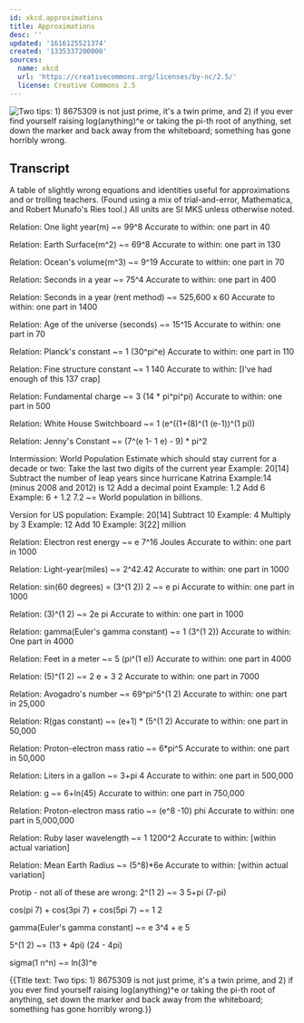 ```yaml
---
id: xkcd.approximations
title: Approximations
desc: ''
updated: '1616125521374'
created: '1335337200000'
sources:
  name: xkcd
  url: 'https://creativecommons.org/licenses/by-nc/2.5/'
  license: Creative Commons 2.5
---
```

![Two tips: 1) 8675309 is not just prime, it's a twin prime, and 2) if you ever find yourself raising log(anything)^e or taking the pi-th root of anything, set down the marker and back away from the whiteboard; something has gone horribly wrong.](https://imgs.xkcd.com/comics/approximations.png)

## Transcript
A table of slightly wrong equations and identities useful for approximations and
or trolling teachers. (Found using a mix of trial-and-error, Mathematica, and Robert Munafo's Ries tool.)  All units are SI MKS unless otherwise noted.

Relation:
One light year(m) ~= 
99^8
Accurate to within: 
one part in 40

Relation:
Earth Surface(m^2) ~=
69^8
Accurate to within:
one part in 130

Relation: 
Ocean's volume(m^3) ~=
9^19
Accurate to within:
one part in 70

Relation:
Seconds in a year ~=
75^4
Accurate to within:
one part in 400

Relation:
Seconds in a year (rent method) ~=
525,600 x 60
Accurate to within:
one part in 1400

Relation:
Age of the universe (seconds) ~=
15^15
Accurate to within:
one part in 70

Relation:
Planck's constant ~=
1
(30^pi^e)
Accurate to within:
one part in 110

Relation:
Fine structure constant ~=
1
140
Accurate to within:
[I've had enough of this 137 crap]

Relation:
Fundamental charge ~=
3
(14 * pi^pi^pi)
Accurate to within:
one part in 500

Relation:
White House Switchboard ~=
1
(e^((1+(8)^(1
(e-1))^(1
pi))

Relation:
Jenny's Constant ~=
(7^(e
1- 1
e) - 9) * pi^2

Intermission: World Population Estimate which should stay current for a decade or two:
Take the last two digits of the current year
Example: 20[14] 
Subtract the number of leap years since hurricane Katrina
Example:14 (minus 2008 and 2012) is 12
Add a decimal point
Example: 1.2
Add 6
Example: 6 + 1.2
7.2 ~= World population in billions.

Version for US population:
Example: 20[14]
Subtract 10
Example: 4
Multiply by 3
Example: 12
Add 10
Example: 3[22] million

Relation:
Electron rest energy ~=
e
7^16 Joules
Accurate to within:
one part in 1000

Relation: 
Light-year(miles) ~=
2^42.42
Accurate to within:
one part in 1000

Relation:
sin(60 degrees) = (3^(1
2))
2 ~= 
e
pi
Accurate to within:
one part in 1000

Relation:
(3)^(1
2) ~=
2e
pi
Accurate to within:
one part in 1000

Relation:
gamma(Euler's gamma constant) ~=
1
(3^(1
2)) 
Accurate to within:
One part in 4000

Relation:
Feet in a meter ~=
5
(pi^(1
e))
Accurate to within:
one part in 4000

Relation:
(5)^(1
2) ~=
2
e + 3
2
Accurate to within:
one part in 7000

Relation:
Avogadro's number ~=
69^pi^5^(1
2)
Accurate to within:
one part in 25,000

Relation:
R(gas constant) ~=
(e+1) * (5^(1
2)
Accurate to within:
one part in 50,000

Relation:
Proton-electron mass ratio ~=
6*pi^5
Accurate to within:
one part in 50,000

Relation:
Liters in a gallon ~=
3+pi
4
Accurate to within:
one part in 500,000

Relation:
g ~=
6+ln(45)
Accurate to within:
one part in 750,000

Relation:
Proton-electron mass ratio ~=
(e^8 -10)
phi
Accurate to within:
one part in 5,000,000

Relation:
Ruby laser wavelength ~=
1
1200^2
Accurate to within:
[within actual variation]

Relation:
Mean Earth Radius ~=
(5^8)*6e
Accurate to within:
[within actual variation]

Protip - not all of these are wrong:
2^(1
2) ~=
3
5+pi
(7-pi)

cos(pi
7) + cos(3pi
7) + cos(5pi
7) ~=
1
2

gamma(Euler's gamma constant) ~=
e
3^4 + e
5

5^(1
2) ~=
(13 + 4pi)
(24 - 4pi)

sigma(1
n^n) ~=
ln(3)^e

{{Title text: Two tips: 1) 8675309 is not just prime, it's a twin prime, and 2) if you ever find yourself raising log(anything)^e or taking the pi-th root of anything, set down the marker and back away from the whiteboard; something has gone horribly wrong.}}
